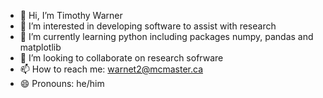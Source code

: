 - 👋 Hi, I’m Timothy Warner
- 👀 I’m interested in developing software to assist with research
- 🌱 I’m currently learning python including packages numpy, pandas and matplotlib
- 💞️ I’m looking to collaborate on research sofrware
- 📫 How to reach me: warnet2@mcmaster.ca
- 😄 Pronouns: he/him

<!---
Timothy-J-Warner/Timothy-J-Warner is a ✨ special ✨ repository because its `README.md` (this file) appears on your GitHub profile.
You can click the Preview link to take a look at your changes.
--->
